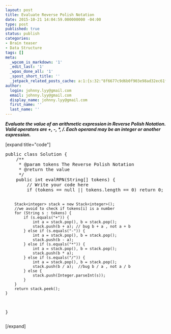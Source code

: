 ```yaml
---
layout: post
title: Evaluate Reverse Polish Notation
date: 2015-10-21 14:04:59.000000000 -04:00
type: post
published: true
status: publish
categories:
- Brain teaser
- Data Structure
tags: []
meta:
  _wpcom_is_markdown: '1'
  _edit_last: '1'
  _wpas_done_all: '1'
  _spost_short_title: ''
  _jetpack_related_posts_cache: a:1:{s:32:"8f6677c9d6b0f903e98ad32ec61f8deb";a:2:{s:7:"expires";i:1463322744;s:7:"payload";a:3:{i:0;a:1:{s:2:"id";i:1409;}i:1;a:1:{s:2:"id";i:516;}i:2;a:1:{s:2:"id";i:510;}}}}
author:
  login: johnny.lyy@gmail.com
  email: johnny.lyy@gmail.com
  display_name: johnny.lyy@gmail.com
  first_name: ''
  last_name: ''
---
```

<p><strong><em>Evaluate the value of an arithmetic expression in Reverse Polish Notation. Valid operators are +, -, *, /. Each operand may be an integer or another expression.</em></strong></p>
<p>[expand title="code"]</p>
<pre>
public class Solution {
    /**
     * @param tokens The Reverse Polish Notation
     * @return the value
     */
    public int evalRPN(String[] tokens) {
        // Write your code here
        if (tokens == null || tokens.length == 0) return 0;
        
        Stack<integer> stack = new Stack<integer>();
        //we avoid to check if tokens[i] is a number
        for (String s : tokens) {
            if (s.equals("+")) {
                int a = stack.pop(), b = stack.pop();
                stack.push(b + a); // bug b + a , not a + b
            } else if (s.equals("-")) {
                int a = stack.pop(), b = stack.pop();
                stack.push(b - a);
            } else if (s.equals("*")) {
                int a = stack.pop(), b = stack.pop();
                stack.push(b * a);
            } else if (s.equals("/")) {
                int a = stack.pop(), b = stack.pop();
                stack.push(b / a);  //bug b / a , not a / b
            } else {
                stack.push(Integer.parseInt(s));
            }
        }
        return stack.peek();
    }
}
</integer></integer></pre>
<p>[/expand]</p>
